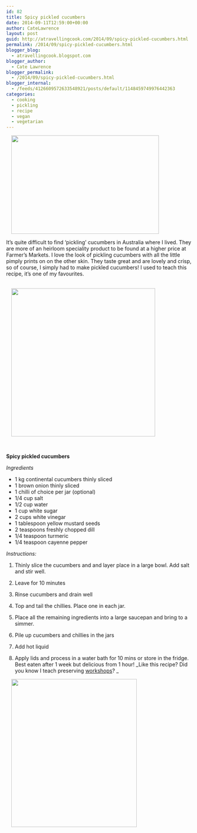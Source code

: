 ```yaml
---
id: 82
title: Spicy pickled cucumbers
date: 2014-09-11T12:59:00+00:00
author: CateLawrence
layout: post
guid: http://atravellingcook.com/2014/09/spicy-pickled-cucumbers.html
permalink: /2014/09/spicy-pickled-cucumbers.html
blogger_blog:
  - atravellingcook.blogspot.com
blogger_author:
  - Cate Lawrence
blogger_permalink:
  - /2014/09/spicy-pickled-cucumbers.html
blogger_internal:
  - /feeds/4126609572633548921/posts/default/1148459749976442363
categories:
  - cooking
  - pickling
  - recipe
  - vegan
  - vegetarian
---
```




<a style="margin-left: 1em; margin-right: 1em; text-align: center;" href="http://1.bp.blogspot.com/-C84Z_420M8g/VBGOX-wX43I/AAAAAAAAJds/59x6XT1zbb8/s1600/cucumbers.jpg"><img class=" aligncenter" src="http://1.bp.blogspot.com/-C84Z_420M8g/VBGOX-wX43I/AAAAAAAAJds/59x6XT1zbb8/s1600/cucumbers.jpg" alt="" width="400" height="266" border="0" /></a>


  It&#8217;s quite difficult to find &#8216;pickling&#8217; cucumbers in Australia where I lived. They are more of an heirloom speciality product to be found at a higher price at Farmer&#8217;s Markets. I love the look of pickling cucumbers with all the little pimply prints on on the other skin. They taste great and are lovely and crisp, so of course, I simply had to make pickled cucumbers! I used to teach this recipe, it&#8217;s one of my favourites.





                        <a style="margin-left: 1em; margin-right: 1em; text-align: center;" href="http://1.bp.blogspot.com/-EfM77I_GL6E/VBGMWVx-RkI/AAAAAAAAJdY/B61UYef6CJg/s1600/15206439682_df8d8e086f_z.jpg"><img src="http://1.bp.blogspot.com/-EfM77I_GL6E/VBGMWVx-RkI/AAAAAAAAJdY/B61UYef6CJg/s1600/15206439682_df8d8e086f_z.jpg" alt="" width="390" height="400" border="0" /></a>



  <b> </b>



  <b>Spicy pickled cucumbers</b>



  <i>Ingredients</i>


  * 1 kg continental cucumbers thinly sliced
  * 1 brown onion thinly sliced
  * 1 chilli of choice per jar (optional)
  * 1/4 cup salt
  * 1/2 cup water
  * 1 cup white sugar
  * 2 cups white vinegar
  * 1 tablespoon yellow mustard seeds
  * 2 teaspoons freshly chopped dill
  * 1/4 teaspoon turmeric
  * 1/4 teaspoon cayenne pepper


  <i>Instructions:</i>


  1. Thinly slice the cucumbers and and layer place in a large bowl. Add salt and stir well.
  2. Leave for 10 minutes
  3. Rinse cucumbers and drain well
  4. Top and tail the chillies. Place one in each jar.
  5. Place all the remaining ingredients into a large saucepan and bring to a simmer.
  6. Pile up cucumbers and chillies in the jars
  7. Add hot liquid
  8. Apply lids and process in a water bath for 10 mins or store in the fridge. Best eaten after 1 week but delicious from 1 hour! 
    _Like this recipe? Did you know I teach preserving [workshops](http://atravellingcook.com/)? _</li> </ol> 
    
    
      <a style="margin-left: 1em; margin-right: 1em; text-align: center;" href="http://1.bp.blogspot.com/-5N7sIBnmaZI/VBGMWQo0D2I/AAAAAAAAJdU/8Z0hgr5F8Iw/s1600/15020254058_797d19a215_z.jpg"><img class=" aligncenter" src="http://1.bp.blogspot.com/-5N7sIBnmaZI/VBGMWQo0D2I/AAAAAAAAJdU/8Z0hgr5F8Iw/s1600/15020254058_797d19a215_z.jpg" alt="" width="340" height="400" border="0" /></a>
    